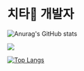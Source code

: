 # 치타🐆 개발자


![Anurag's GitHub stats](https://github-readme-stats.vercel.app/api?username=AKAPUCH&count_private=true&show_icons=true&theme=cobalt)

<a href="https://opgc.me/#/users/AKAPUCH" target="_blank"><img src="https://api.opgc.me/githubs/users/AKAPUCH/tag/?theme=basic" /></a>

[![Top Langs](https://github-readme-stats.vercel.app/api/top-langs/?username=AKAPUCH&layout=compact)](https://github.com/anuraghazra/github-readme-stats)

